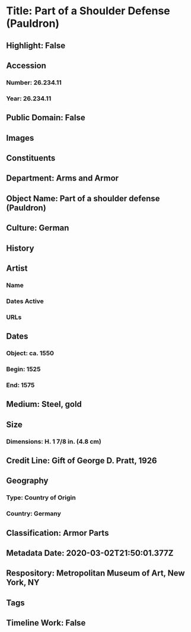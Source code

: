 # Title: Part of a Shoulder Defense (Pauldron)
## Highlight: False
## Accession
### Number: 26.234.11
### Year: 26.234.11
## Public Domain: False
## Images
## Constituents
## Department: Arms and Armor
## Object Name: Part of a shoulder defense (Pauldron)
## Culture: German
## History
## Artist
### Name
### Dates Active
### URLs
## Dates
### Object: ca. 1550
### Begin: 1525
### End: 1575
## Medium: Steel, gold
## Size
### Dimensions: H. 1 7/8 in. (4.8 cm)
## Credit Line: Gift of George D. Pratt, 1926
## Geography
### Type: Country of Origin
### Country: Germany
## Classification: Armor Parts
## Metadata Date: 2020-03-02T21:50:01.377Z
## Respository: Metropolitan Museum of Art, New York, NY
## Tags
## Timeline Work: False
